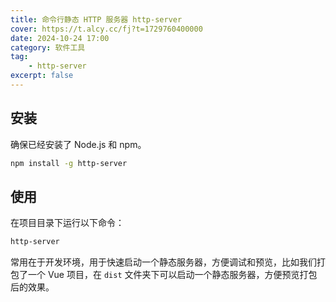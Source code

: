 ```yaml
---
title: 命令行静态 HTTP 服务器 http-server
cover: https://t.alcy.cc/fj?t=1729760400000
date: 2024-10-24 17:00
category: 软件工具
tag: 
    - http-server
excerpt: false
---
```


## 安装

确保已经安装了 Node.js 和 npm。

```sh
npm install -g http-server
```

## 使用

在项目目录下运行以下命令：

```sh
http-server
```

常用在于开发环境，用于快速启动一个静态服务器，方便调试和预览，比如我们打包了一个 Vue 项目，在 `dist` 文件夹下可以启动一个静态服务器，方便预览打包后的效果。